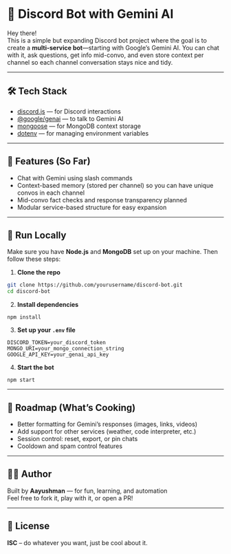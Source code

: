 # 🤖 Discord Bot with Gemini AI

Hey there!  
This is a simple but expanding Discord bot project where the goal is to create a **multi-service bot**—starting with Google’s Gemini AI. You can chat with it, ask questions, get info mid-convo, and even store context per channel so each channel conversation stays nice and tidy.

---

## 🛠️ Tech Stack

- [discord.js](https://discord.js.org/) — for Discord interactions  
- [@google/genai](https://www.npmjs.com/package/@google/genai) — to talk to Gemini AI  
- [mongoose](https://mongoosejs.com/) — for MongoDB context storage  
- [dotenv](https://www.npmjs.com/package/dotenv) — for managing environment variables  

---

## 🚀 Features (So Far)

-  Chat with Gemini using slash commands  
-  Context-based memory (stored per channel) so you can have unique convos in each channel  
-  Mid-convo fact checks and response transparency planned  
-  Modular service-based structure for easy expansion  

---

## 🧪 Run Locally

Make sure you have **Node.js** and **MongoDB** set up on your machine. Then follow these steps:

1. **Clone the repo**

```bash
git clone https://github.com/yourusername/discord-bot.git
cd discord-bot
```

2. **Install dependencies**

``` 
npm install
```

3. **Set up your `.env` file**

```env 
DISCORD_TOKEN=your_discord_token
MONGO_URI=your_mongo_connection_string
GOOGLE_API_KEY=your_genai_api_key
```

4. **Start the bot**

``` 
npm start
```
---

## 📌 Roadmap (What’s Cooking)

- Better formatting for Gemini’s responses (images, links, videos)  
- Add support for other services (weather, code interpreter, etc.)  
- Session control: reset, export, or pin chats  
- Cooldown and spam control features  

---

## 👨‍💻 Author

Built by **Aayushman** — for fun, learning, and automation  
Feel free to fork it, play with it, or open a PR!

---

## 📜 License

**ISC** – do whatever you want, just be cool about it.
